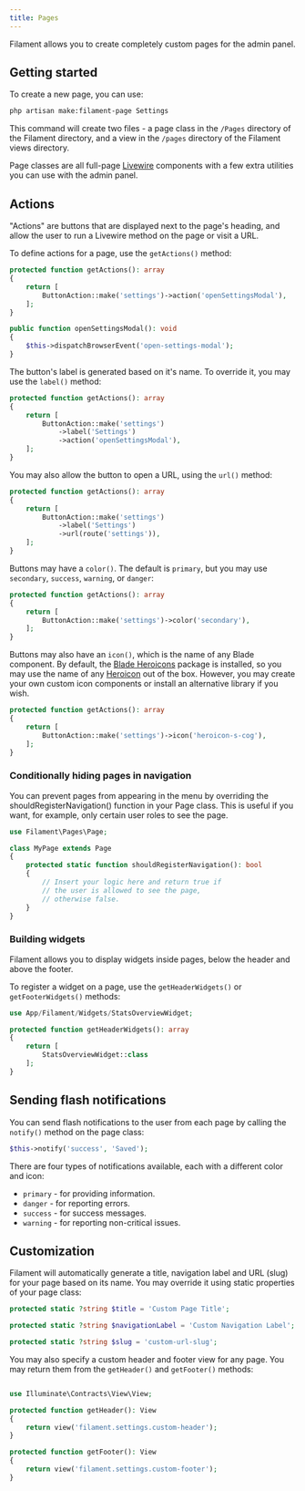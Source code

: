 ```yaml
---
title: Pages
---
```


Filament allows you to create completely custom pages for the admin panel.

## Getting started

To create a new page, you can use:

```bash
php artisan make:filament-page Settings
```

This command will create two files - a page class in the `/Pages` directory of the Filament directory, and a view in the `/pages` directory of the Filament views directory.

Page classes are all full-page [Livewire](https://laravel-livewire.com) components with a few extra utilities you can use with the admin panel.

## Actions

"Actions" are buttons that are displayed next to the page's heading, and allow the user to run a Livewire method on the page or visit a URL.

To define actions for a page, use the `getActions()` method:

```php
protected function getActions(): array
{
    return [
        ButtonAction::make('settings')->action('openSettingsModal'),
    ];
}

public function openSettingsModal(): void
{
    $this->dispatchBrowserEvent('open-settings-modal');
}
```

The button's label is generated based on it's name. To override it, you may use the `label()` method:

```php
protected function getActions(): array
{
    return [
        ButtonAction::make('settings')
            ->label('Settings')
            ->action('openSettingsModal'),
    ];
}
```

You may also allow the button to open a URL, using the `url()` method:

```php
protected function getActions(): array
{
    return [
        ButtonAction::make('settings')
            ->label('Settings')
            ->url(route('settings')),
    ];
}
```

Buttons may have a `color()`. The default is `primary`, but you may use `secondary`, `success`, `warning`, or `danger`:

```php
protected function getActions(): array
{
    return [
        ButtonAction::make('settings')->color('secondary'),
    ];
}
```

Buttons may also have an `icon()`, which is the name of any Blade component. By default, the [Blade Heroicons](https://github.com/blade-ui-kit/blade-heroicons) package is installed, so you may use the name of any [Heroicon](https://heroicons.com) out of the box. However, you may create your own custom icon components or install an alternative library if you wish.

```php
protected function getActions(): array
{
    return [
        ButtonAction::make('settings')->icon('heroicon-s-cog'),
    ];
}
```
### Conditionally hiding pages in navigation

You can prevent pages from appearing in the menu by overriding the shouldRegisterNavigation() function in your Page class. This is useful if you want, for example, only certain user roles to see the page.

```php
use Filament\Pages\Page;

class MyPage extends Page
{
    protected static function shouldRegisterNavigation(): bool
    {
        // Insert your logic here and return true if 
        // the user is allowed to see the page, 
        // otherwise false.
    }
}
```

### Building widgets

Filament allows you to display widgets inside pages, below the header and above the footer.

To register a widget on a page, use the `getHeaderWidgets()` or `getFooterWidgets()` methods:

```php
use App/Filament/Widgets/StatsOverviewWidget;

protected function getHeaderWidgets(): array
{
    return [
        StatsOverviewWidget::class
    ];
}
```

## Sending flash notifications

You can send flash notifications to the user from each page by calling the `notify()` method on the page class:

```php
$this->notify('success', 'Saved');
```

There are four types of notifications available, each with a different color and icon:

 - `primary` - for providing information.
 - `danger` - for reporting errors.
 - `success` - for success messages.
 - `warning` - for reporting non-critical issues.

## Customization

Filament will automatically generate a title, navigation label and URL (slug) for your page based on its name. You may override it using static properties of your page class:

```php
protected static ?string $title = 'Custom Page Title';

protected static ?string $navigationLabel = 'Custom Navigation Label';

protected static ?string $slug = 'custom-url-slug';
```

You may also specify a custom header and footer view for any page. You may return them from the `getHeader()` and `getFooter()` methods:

```php

use Illuminate\Contracts\View\View;

protected function getHeader(): View
{
    return view('filament.settings.custom-header');
}

protected function getFooter(): View
{
    return view('filament.settings.custom-footer');
}
```

